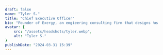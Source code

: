 ```yaml
---
draft: false
name: "Tyler S."
title: "Chief Executive Officer"
bio: "Founder of Exergy, an engieering consulting firm that designs heating systems powerd by bitcoin mining."
avatar: {
    src: "/assets/headshots/tyler.webp",
    alt: "Tyler S."
}
publishDate: "2024-03-31 15:39"
---
```

